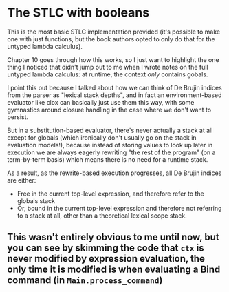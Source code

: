 # The STLC with booleans

This is the most basic STLC implementation provided
(it's possible to make one with just functions, but
the book authors opted to only do that for the untyped
lambda calculus).

Chapter 10 goes through how this works, so I just
want to highlight the one thing I noticed that didn't
jump out to me when I wrote notes on the full untyped
lambda calculus: at runtime, the context *only* contains
gobals.

I point this out because I talked about how we can think
of De Brujin indices from the parser as "lexical stack
depths", and in fact an environment-based evaluator like
clox can basically just use them this way, with some
gymnastics around closure handling in the case where we don't
want to persist.

But in a substitution-based evaluator, there's never
actually a stack at all except for globals (which ironically
don't usually go on the stack in evaluation models!),
because instead of storing values to look up later in
execution we are always eagerly rewriting "the rest of the
program" (on a term-by-term basis) which means there
is no need for a runtime stack.

As a result, as the rewrite-based execution progresses,
all De Brujin indices are either:
- Free in the current top-level expression, and therefore
  refer to the globals stack
- Or, bound in the current top-level expression and
  therefore not referring to a stack at all, other
  than a theoretical lexical scope stack.

This wasn't entirely obvious to me until now, but you can
see by skimming the code that `ctx` is never modified by
expression evaluation, the only time it is modified is
when evaluating a Bind command (in `Main.process_command`)
- 
